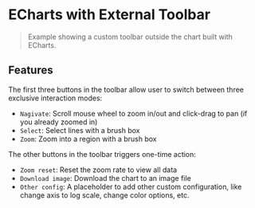 # ECharts with External Toolbar

> Example showing a custom toolbar outside the chart built with ECharts.

## Features

The first three buttons in the toolbar allow user to switch between three exclusive interaction modes:

* `Nagivate`: Scroll mouse wheel to zoom in/out and click-drag to pan (if you already zoomed in)
* `Select`: Select lines with a brush box
* `Zoom`: Zoom into a region with a brush box

The other buttons in the toolbar triggers one-time action:

* `Zoom reset`: Reset the zoom rate to view all data
* `Download image`: Download the chart to an image file
* `Other config`: A placeholder to add other custom configuration, like change axis to log scale, change color options, etc.